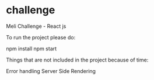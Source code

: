 # challenge
Meli Challenge - React js

To run the project please do:

npm install
npm start

Things that are not included in the project because of time: 

Error handling
Server Side Rendering


